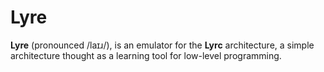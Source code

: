 # Lyre
**Lyre** (pronounced /laɪɹ/), is an emulator for the **Lyrc** architecture, a simple architecture thought as a learning tool for low-level programming.

